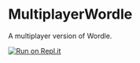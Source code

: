 # MultiplayerWordle
A multiplayer version of Wordle.

[![Run on Repl.it](https://replit.com/badge/github/ruiwenge2/MultiplayerWordle)](https://replit.com/@ruiwenge2/MultiplayerWordle)